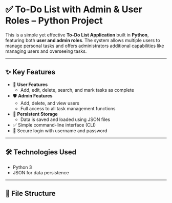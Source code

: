# ✅ To-Do List with Admin & User Roles – Python Project

This is a simple yet effective **To-Do List Application** built in **Python**, featuring both **user and admin roles**. The system allows multiple users to manage personal tasks and offers administrators additional capabilities like managing users and overseeing tasks.

---

## ✨ Key Features

- 👤 **User Features**
  - Add, edit, delete, search, and mark tasks as complete
- 🛡️ **Admin Features**
  - Add, delete, and view users
  - Full access to all task management functions
- 💾 **Persistent Storage**
  - Data is saved and loaded using JSON files
- ✅ Simple command-line interface (CLI)
- 🔐 Secure login with username and password

---

## 🛠️ Technologies Used

- Python 3
- JSON for data persistence

---

## 📁 File Structure

